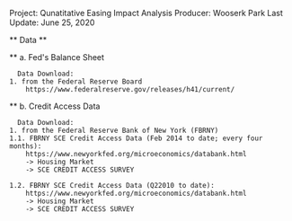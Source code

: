 Project:  Qunatitative Easing Impact Analysis
Producer: Wooserk Park
Last Update: June 25, 2020

** Data **

** a. Fed's Balance Sheet

      Data Download:
	1. from the Federal Reserve Board
		https://www.federalreserve.gov/releases/h41/current/

** b. Credit Access Data

      Data Download:
	1. from the Federal Reserve Bank of New York (FBRNY)
  	1.1. FBRNY SCE Credit Access Data (Feb 2014 to date; every four months): 
		https://www.newyorkfed.org/microeconomics/databank.html 
		-> Housing Market 
		-> SCE CREDIT ACCESS SURVEY

	1.2. FBRNY SCE Credit Access Data (Q22010 to date): 
		https://www.newyorkfed.org/microeconomics/databank.html 
		-> Housing Market 
		-> SCE CREDIT ACCESS SURVEY